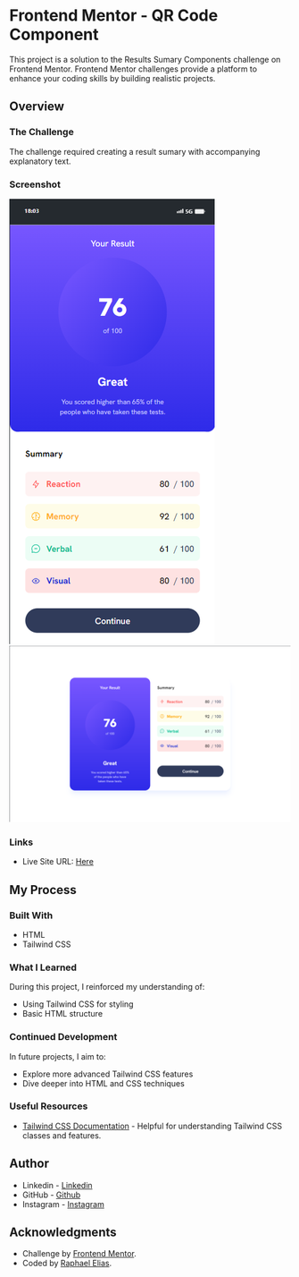 # Frontend Mentor - QR Code Component

This project is a solution to the Results Sumary Components challenge on Frontend Mentor. Frontend Mentor challenges provide a platform to enhance your coding skills by building realistic projects.

## Overview

### The Challenge

The challenge required creating a result sumary with accompanying explanatory text.

### Screenshot

![Mobile Preview](src/design/mobile-preview.png)
![Desktop Preview](src/design/desktop-preview.png)

### Links

- Live Site URL: [Here](https://raphaelelias-resultssummarycomponents.netlify.com)

## My Process

### Built With

- HTML
- Tailwind CSS

### What I Learned

During this project, I reinforced my understanding of:

- Using Tailwind CSS for styling
- Basic HTML structure

### Continued Development

In future projects, I aim to:

- Explore more advanced Tailwind CSS features
- Dive deeper into HTML and CSS techniques

### Useful Resources

- [Tailwind CSS Documentation](https://tailwindcss.com/docs) - Helpful for understanding Tailwind CSS classes and features.

## Author

- Linkedin - [Linkedin](https://www.linkedin.com/in/raphaeleliass)
- GitHub - [Github](https://www.github.com/raphaeleliass)
- Instagram - [Instagram](https://www.instagram.com/raphaeleliass)

## Acknowledgments

- Challenge by [Frontend Mentor](https://www.frontendmentor.io?ref=challenge).
- Coded by [Raphael Elias](https://www.github.com/raphaeleliass).
